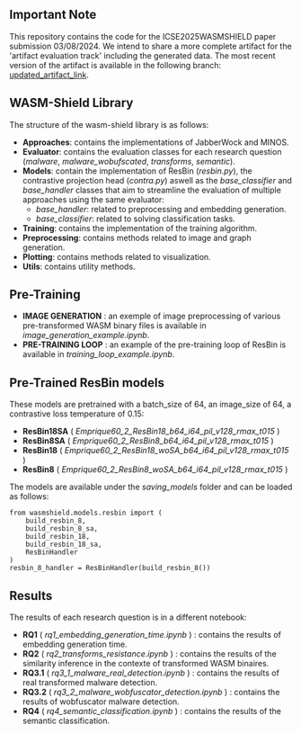 ## Important Note
This repository contains the code for the ICSE2025WASMSHIELD paper submission 03/08/2024. We intend to share a more complete artifact for the 'artifact evaluation track' including the generated data. The most recent version of the artifact is available in the following branch: [updated_artifact_link](https://github.com/icse2025wasmshield/icse2025wasmshield/tree/artifact).

## WASM-Shield Library

The structure of the wasm-shield library is as follows:

- **Approaches**: contains the implementations of JabberWock and MINOS.
- **Evaluator**: contains the evaluation classes for each research question (*malware*, *malware_wobufscated*, *transforms*, *semantic*).
- **Models**: contain the implementation of ResBin (*resbin.py*), the contrastive projection head (*contra.py*) aswell as the *base_classifier* and *base_handler* classes that aim to streamline the evaluation of multiple approaches using the same evaluator:
    - *base_handler*: related to preprocessing and embedding generation.
    - *base_classifier*: related to solving classification tasks.
- **Training**: contains the implementation of the training algorithm.
- **Preprocessing**: contains methods related to image and graph generation.
- **Plotting**: contains methods related to visualization.
- **Utils**: contains utility methods.

## Pre-Training

- **IMAGE GENERATION** : an exemple of image preprocessing of various pre-transformed WASM binary files is available in *image_generation_example.ipynb*.
- **PRE-TRAINING LOOP** : an example of the pre-training loop of ResBin is available in *training_loop_example.ipynb*.

## Pre-Trained ResBin models
These models are pretrained with a batch_size of 64, an image_size of 64, a contrastive loss temperature of 0.15:
- **ResBin18SA** ( *Emprique60_2_ResBin18_b64_i64_pil_v128_rmax_t015* )
- **ResBin8SA** ( *Emprique60_2_ResBin8_b64_i64_pil_v128_rmax_t015* )
- **ResBin18** ( *Emprique60_2_ResBin18_woSA_b64_i64_pil_v128_rmax_t015* )
- **ResBin8** ( *Emprique60_2_ResBin8_woSA_b64_i64_pil_v128_rmax_t015* )

The models are available under the *saving_models* folder and can be loaded as follows:

```
from wasmshield.models.resbin import (
    build_resbin_8,
    build_resbin_8_sa, 
    build_resbin_18, 
    build_resbin_18_sa,
    ResBinHandler
)
resbin_8_handler = ResBinHandler(build_resbin_8())
```

## Results
The results of each research question is in a different notebook:
- **RQ1** ( *rq1_embedding_generation_time.ipynb* ) : contains the results of embedding generation time.
- **RQ2** ( *rq2_transforms_resistance.ipynb* ) : contains the results of the similarity inference in the contexte of transformed WASM binaires.
- **RQ3.1** ( *rq3_1_malware_real_detection.ipynb* ) : contains the results of real transformed malware detection.
- **RQ3.2** ( *rq3_2_malware_wobfuscator_detection.ipynb* ) : contains the results of wobfuscator malware detection.
- **RQ4** ( *rq4_semantic_classification.ipynb* ) : contains the results of the semantic classification.

